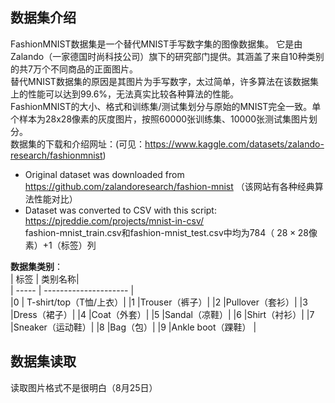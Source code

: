 ## 数据集介绍
FashionMNIST数据集是一个替代MNIST手写数字集的图像数据集。 它是由 Zalando（一家德国时尚科技公司）旗下的研究部门提供。其涵盖了来自10种类别的共7万个不同商品的正面图片。  
替代MNIST数据集的原因是其图片为手写数字，太过简单，许多算法在该数据集上的性能可以达到99.6%，无法真实比较各种算法的性能。  
FashionMNIST的大小、格式和训练集/测试集划分与原始的MNIST完全一致。单个样本为28x28像素的灰度图片，按照60000张训练集、10000张测试集图片划分。  
数据集的下载和介绍网址：(可见：https://www.kaggle.com/datasets/zalando-research/fashionmnist)   
+ Original dataset was downloaded from https://github.com/zalandoresearch/fashion-mnist （该网站有各种经典算法性能对比） 
+ Dataset was converted to CSV with this script: https://pjreddie.com/projects/mnist-in-csv/   
fashion-mnist_train.csv和fashion-mnist_test.csv中均为784（ $28\times 28$像素）+1（标签）列  

**数据集类别**：  
| 标签  | 类别名称|  
| ----- | --------------------- |  
|0      | T-shirt/top（T恤/上衣）|
|1 |Trouser（裤子）|
|2 |Pullover（套衫）|
|3 |Dress（裙子）|
|4 |Coat（外套）|
|5 |Sandal（凉鞋）|
|6 |Shirt（衬衫）|
|7 |Sneaker（运动鞋）|
|8 |Bag（包）|
|9 |Ankle boot（踝鞋） |

## 数据集读取  
读取图片格式不是很明白（8月25日）  
